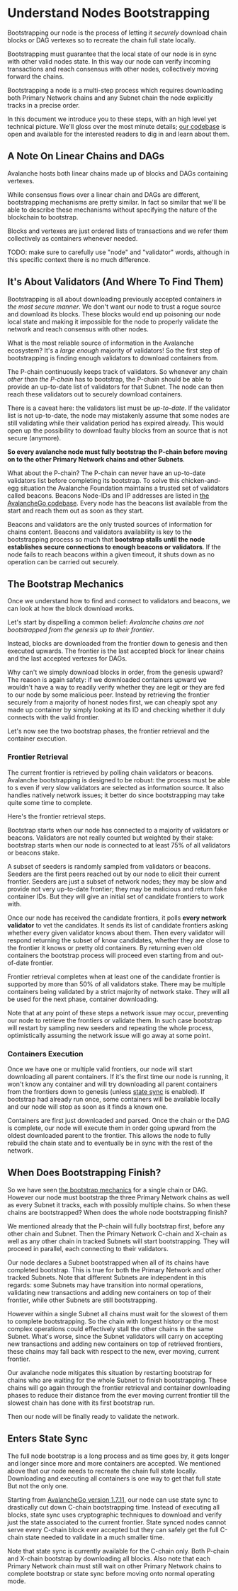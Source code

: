 # Understand Nodes Bootstrapping

Bootstrapping our node is the process of letting it *securely* download chain blocks
or DAG vertexes so to recreate the chain full state locally.

Bootstrapping must guarantee that the local state of our node is in sync with
other valid nodes state. In this way our node can verify incoming transactions and
reach consensus with other nodes, collectively moving forward the chains.

Bootstrapping a node is a multi-step process which requires downloading both
Primary Network chains and any Subnet chain the node explicitly tracks in a
precise order.

In this document we introduce you to these steps, with an high level yet
technical picture. We'll gloss over the most minute details; [our
codebase](https://github.com/ava-labs/avalanchego) is open and available for the
interested readers to dig in and learn about them.

## A Note On Linear Chains and DAGs

Avalanche hosts both linear chains made up of blocks and DAGs containing
vertexes.

While consensus flows over a linear chain and DAGs are different, bootstrapping
mechanisms are pretty similar. In fact so similar that we'll be able to describe
these mechanisms without specifying the nature of the blockchain to bootstrap.

Blocks and vertexes are just ordered lists of transactions and we refer them
collectively as containers whenever needed.

TODO: make sure to carefully use "node" and "validator" words, although in this
specific context there is no much difference.

## It's About Validators (And Where To Find Them)

Bootstrapping is all about downloading previously accepted containers *in the
most secure manner*. We don't want our node to trust a rogue source and download
its blocks. These blocks would end up poisoning our node local state and making
it impossible for the node to properly validate the network and reach consensus
with other nodes.

What is the most reliable source of information in the Avalanche ecosystem? It's
a *large enough* majority of validators! So the first step of bootstrapping is
finding enough validators to download containers from.

The P-chain continuously keeps track of validators. So whenever any chain *other
than the P-chain* has to bootstrap, the P-chain should be able to provide an
up-to-date list of validators for that Subnet. The node can then reach these
validators out to securely download containers.

There is a caveat here: the validators list must be *up-to-date*. If the
validator list is not up-to-date, the node may mistakenly assume that some nodes
are still validating while their validation period has expired already. This
would open up the possibility to download faulty blocks from an source that is
not secure (anymore).

**So every avalanche node must fully bootstrap the P-chain before moving on to
the other Primary Network chains and other Subnets**.

What about the P-chain? The P-chain can never have an up-to-date validators list
before completing its bootstrap. To solve this chicken-and-egg situation the
Avalanche Foundation maintains a trusted set of validators called beacons.
Beacons Node-IDs and IP addresses are listed in [the AvalancheGo
codebase](https://github.com/ava-labs/avalanchego/blob/master/genesis/beacons.go).
Every node has the beacons list available from the start and reach them out as
soon as they start. 

Beacons and validators are the only trusted sources of information for chains
content. Beacons and validators availability is key to the bootstrapping process
so much that **bootstrap stalls until the node establishes secure connections to
enough beacons or validators**. If the node fails to reach beacons within a
given timeout, it shuts down as no operation can be carried out securely.

## The Bootstrap Mechanics

Once we understand how to find and connect to validators and beacons, we can
look at how the block download works.

Let's start by dispelling a common belief: *Avalanche chains are not
bootstrapped from the genesis up to their frontier*.

Instead, blocks are downloaded from the frontier down to genesis and then
executed upwards. The frontier is the last accepted block for linear chains and
the last accepted vertexes for DAGs. 

Why can't we simply download blocks in order, from the genesis upward? The
reason is again safety: if we downloaded containers upward we wouldn't have a way
to readily verify whether they are legit or they are fed to our node by some
malicious peer. Instead by retrieving the frontier securely from a majority of
honest nodes first, we can cheaply spot any made up container by simply looking
at its ID and checking whether it duly connects with the valid frontier.

Let's now see the two bootstrap phases, the frontier retrieval and the container
execution.

### Frontier Retrieval

The current frontier is retrieved by polling chain validators or beacons.
Avalanche bootstrapping is designed to be robust: the process must be able to
s even if very slow validators are selected as information source. It also
handles natively network issues; it better do since bootstrapping may take quite
some time to complete.

Here's the frontier retrieval steps.

Bootstrap starts when our node has connected to a majority of validators or
beacons. Validators are not really counted but weighted by their stake:
bootstrap starts when our node is connected to at least $75\%$ of all validators
or beacons stake.

A subset of seeders is randomly sampled from validators or beacons. Seeders are
the first peers reached out by our node to elicit their current frontier.
Seeders are just a subset of network nodes; they may be slow and provide not
very up-to-date frontier; they may be malicious and return fake container IDs.
But they will give an initial set of candidate frontiers to work with.

Once our node has received the candidate frontiers, it polls **every network
validator** to vet the candidates. It sends its list of candidate frontiers
asking whether every given validator knows about them. Then every validator will
respond returning the subset of know candidates, whether they are close to the
frontier it knows or pretty old containers. By returning even old containers the
bootstrap process will proceed even starting from and out-of-date frontier.

Frontier retrieval completes when at least one of the candidate frontier is
supported by more than $50\%$ of all validators stake. There may be multiple
containers being validated by a strict majority of network stake. They will all
be used for the next phase, container downloading.

Note that at any point of these steps a network issue may occur, preventing our
node to retrieve the frontiers or validate them. In such case bootstrap will
restart by sampling new seeders and repeating the whole process,
optimistically assuming the network issue will go away at some point.

### Containers Execution

Once we have one or multiple valid frontiers, our node will start downloading
all parent containers. If it's the first time our node is running, it won't know
any container and will try downloading all parent containers from the frontiers
down to genesis (unless [state sync](#enters-state-sync) is enabled). If
bootstrap had already run once, some containers will be available locally and
our node will stop as soon as it finds a known one.

Containers are first just downloaded and parsed. Once the chain or the DAG is
complete, our node will execute them in order going upward from the oldest
downloaded parent to the frontier. This allows the node to fully rebuild the
chain state and to eventually be in sync with the rest of the network.

## When Does Bootstrapping Finish?

So we have seen [the bootstrap mechanics](#the-bootstrap-mechanics) for a single
chain or DAG. However our node must bootstrap the three Primary Network chains
as well as every Subnet it tracks, each with possibly multiple chains. So when
these chains are bootstrapped? When does the whole node bootstrapping finish?

We mentioned already that the P-chain will fully bootstrap first, before any
other chain and Subnet. Then the Primary Network C-chain and X-chain as well as
any other chain in tracked Subnets will start bootstrapping. They will proceed
in parallel, each connecting to their validators.

Our node declares a Subnet bootstrapped when all of its chains have completed
bootstrap. This is true for both the Primary Network and other tracked Subnets.
Note that different Subnets are independent in this regards: some Subnets may
have transition into normal operations, validating new transactions and adding
new containers on top of their frontier, while other Subnets are still
bootstrapping.

However within a single Subnet all chains must wait for the slowest of them to
complete bootstrapping. So the chain with longest history or the most complex
operations could effectively stall the other chains in the same Subnet. What's
worse, since the Subnet validators will carry on accepting new transactions and
adding new containers on top of retrieved frontiers, these chains may fall back
with respect to the new, ever moving, current frontier.

Our avalanche node mitigates this situation by restarting bootstrap for chains
who are waiting for the whole Subnet to finish bootstrapping. These chains will
go again through the frontier retrieval and container downloading phases to
reduce their distance from the ever moving current frontier till the slowest
chain has done with its first bootstrap run.

Then our node will be finally ready to validate the network.

## Enters State Sync

The full node bootstrap is a long process and as time goes by, it gets longer
and longer since more and more containers are accepted. We mentioned above that
our node needs to recreate the chain full state locally. Downloading and executing
all containers is one way to get that full state But not the only one.

Starting from [AvalancheGo version
1.7.11](https://github.com/ava-labs/avalanchego/releases/tag/v1.7.11), our node
can use state sync to drastically cut down C-chain bootstrapping time. Instead
of executing all blocks, state sync uses cryptographic techniques to download
and verify just the state associated to the current frontier. State synced nodes
cannot serve every C-chain block ever accepted but they can safely get the full
C-chain state needed to validate in a much smaller time.

Note that state sync is currently available for the C-chain only. Both P-chain
and X-chain bootstrap by downloading all blocks. Also note that each Primary
Network chain must still wait on other Primary Network chains to complete
bootstrap or state sync before moving onto normal operating mode.
